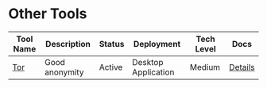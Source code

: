 # Other Tools
| Tool Name | Description | Status | Deployment | Tech Level | Docs |
|-----------|-------------|--------|------------|------------|------|
| [Tor](https://www.torproject.org/) | Good anonymity | Active | Desktop Application | Medium | [Details](docs/tools/other/Tor.md) |
